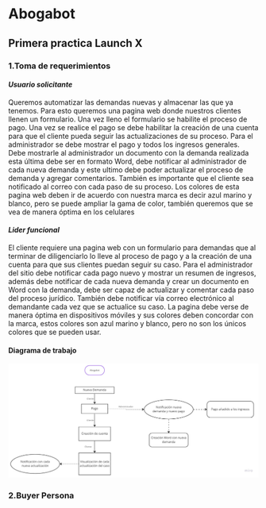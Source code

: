 # Abogabot
## Primera practica Launch X

### 1.Toma de requerimientos

#### *Usuario solicitante*

Queremos automatizar las demandas nuevas y almacenar las que ya tenemos. Para esto queremos una pagina web donde nuestros clientes llenen un formulario. Una vez lleno el formulario se habilite el proceso de pago. Una vez se realice el pago se debe habilitar la creación de una cuenta para que el cliente pueda seguir las actualizaciones de su proceso. Para el administrador se debe mostrar el pago y todos los ingresos generales. Debe mostrarle al administrador un documento con la demanda realizada esta última debe ser en formato Word, debe notificar al administrador de cada nueva demanda y este ultimo debe poder actualizar el proceso de demanda y agregar comentarios. También es importante que el cliente sea notificado al correo con cada paso de su proceso. Los colores de esta pagina web deben ir de acuerdo con nuestra marca es decir azul marino y blanco, pero se puede ampliar la gama de color, también queremos que se vea de manera óptima en los celulares

#### *Lider funcional*

El cliente requiere una pagina web con un formulario para demandas que al terminar de diligenciarlo lo lleve al proceso de pago y a la creación de una cuenta para que sus clientes puedan seguir su caso. Para el administrador del sitio debe notificar cada pago nuevo y mostrar un resumen de ingresos, además debe notificar de cada nueva demanda y crear un documento en Word con la demanda, debe ser capaz de actualizar y comentar cada paso del proceso jurídico. También debe notificar vía correo electrónico al demandante cada vez que se actualice su caso. La pagina debe verse de manera óptima en dispositivos móviles y sus colores deben concordar con la marca, estos colores son azul marino y blanco, pero no son los únicos colores que se pueden usar.

#### Diagrama de trabajo
![Image text](https://github.com/Miller1999/Abogabot/blob/main/Diagramadeflujo.jpg)

### 2.Buyer Persona
